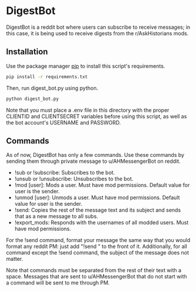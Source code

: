 # DigestBot

DigestBot is a reddit bot where users can subscribe to receive messages; in this case, it is being used to receive digests from the r/AskHistorians mods.

## Installation

Use the package manager [pip](https://pip.pypa.io/en/stable/) to install this script's requirements.
```bash
pip install -r requirements.txt
```

Then, run digest_bot.py using python.
```bash
python digest_bot.py
```

Note that you must place a .env file in this directory with the proper CLIENTID and CLIENTSECRET variables before using this script, as well as the bot account's USERNAME and PASSWORD.

## Commands

As of now, DigestBot has only a few commands. Use these commands by sending them through private message to u/AHMessengerBot on reddit.

* !sub or !subscribe: Subscribes to the bot.
* !unsub or !unsubscribe: Unsubscribes to the bot.
* !mod \[user\]: Mods a user. Must have mod permissions. Default value for user is the sender.
* !unmod \[user\]: Unmods a user. Must have mod permissions. Default value for user is the sender.
* !send: Copies the rest of the message text and its subject and sends that as a new message to all subs.
* !export_mods: Responds with the usernames of all modded users. Must have mod permissions.

For the !send command, format your message the same way that you would format any reddit PM: just add "!send " to the front of it. Additionally, for all command except the !send command, the subject of the message does not matter.

Note that commands must be separated from the rest of their text with a space. Messages that are sent to u/AHMessengerBot that do not start with a command will be sent to me through PM.
